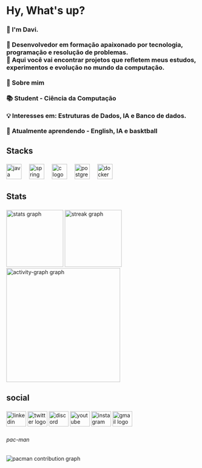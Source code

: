 <h1 align="left">Hy, What's up?</h1>

###

<h3 align="left">👋 I'm Davi.<br><br>🎯 Desenvolvedor em formação apaixonado por tecnologia, programação e resolução de problemas.<br>🚀 Aqui você vai encontrar projetos que refletem meus estudos, experimentos e evolução no mundo da computação.<br><br>📌 Sobre mim<br><br>📚 Student -  Ciência da Computação<br><br>💡 Interesses em: Estruturas de Dados, IA e Banco de dados.<br><br>🌱 Atualmente aprendendo - English, IA e basktball</h3>

###

<h2 align="left">Stacks</h2>

###

<div align="left">
  <img src="https://skillicons.dev/icons?i=java" height="40" alt="java logo"  />
  <img width="12" />
  <img src="https://skillicons.dev/icons?i=spring" height="40" alt="spring logo"  />
  <img width="12" />
  <img src="https://skillicons.dev/icons?i=c" height="40" alt="c logo"  />
  <img width="12" />
  <img src="https://skillicons.dev/icons?i=postgres" height="40" alt="postgresql logo"  />
  <img width="12" />
  <img src="https://skillicons.dev/icons?i=docker" height="40" alt="docker logo"  />
</div>

###

<h2 align="left">Stats</h2>

###

<div align="left">
  <img src="https://github-readme-stats.vercel.app/api?username=felix3224&hide_title=false&hide_rank=false&show_icons=true&include_all_commits=true&count_private=true&disable_animations=false&theme=dracula&locale=en&hide_border=false&order=1" height="150" alt="stats graph"  />
  <img src="https://streak-stats.demolab.com?user=felix3224&locale=en&mode=daily&theme=dracula&hide_border=false&border_radius=5&order=3" height="150" alt="streak graph"  />
  <img src="https://github-readme-activity-graph.vercel.app/graph?username=felix3224&radius=16&theme=react&area=true&order=5" height="300" alt="activity-graph graph"  />
</div>

###

<h2 align="left">social</h2>

###

<div align="left">
  <img src="https://raw.githubusercontent.com/maurodesouza/profile-readme-generator/master/src/assets/icons/social/linkedin/default.svg" width="52" height="40" alt="linkedin logo"  />
  <img src="https://raw.githubusercontent.com/maurodesouza/profile-readme-generator/master/src/assets/icons/social/twitter/default.svg" width="52" height="40" alt="twitter logo"  />
  <img src="https://raw.githubusercontent.com/maurodesouza/profile-readme-generator/master/src/assets/icons/social/discord/default.svg" width="52" height="40" alt="discord logo"  />
  <img src="https://raw.githubusercontent.com/maurodesouza/profile-readme-generator/master/src/assets/icons/social/youtube/default.svg" width="52" height="40" alt="youtube logo"  />
  <img src="https://raw.githubusercontent.com/maurodesouza/profile-readme-generator/master/src/assets/icons/social/instagram/default.svg" width="52" height="40" alt="instagram logo"  />
  <img src="https://raw.githubusercontent.com/maurodesouza/profile-readme-generator/master/src/assets/icons/social/gmail/default.svg" width="52" height="40" alt="gmail logo"  />
</div>

###

<h6 align="left">pac-man</h6>

###
<picture>
  <source media="(prefers-color-scheme: dark)" srcset="https://raw.githubusercontent.com/felix3224/felix3224/output/pacman-contribution-graph-dark.svg">
  <source media="(prefers-color-scheme: light)" srcset="https://raw.githubusercontent.com/felix3224/felix3224/output/pacman-contribution-graph.svg">
  <img alt="pacman contribution graph" src="https://raw.githubusercontent.com/felix3224/felix3224/output/pacman-contribution-graph.svg">
</picture>

</picture>

###
